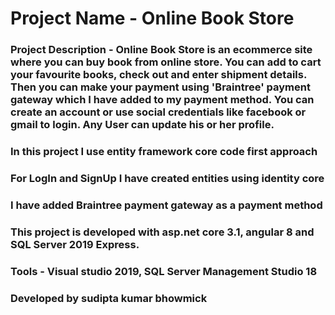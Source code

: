 # Project Name - Online Book Store
### Project Description - Online Book Store is an ecommerce site where you can buy book from online store. You can add to cart your favourite books, check out and enter shipment details. Then you can make your payment using 'Braintree' payment gateway which I have added to my payment method. You can create an account or use social credentials like facebook or gmail to login. Any User can update his or her profile.
### In this project I use entity framework core code first approach
### For LogIn and SignUp I have created entities using identity core
### I have added Braintree payment gateway as a payment method
### This project is developed with asp.net core 3.1, angular 8 and SQL Server 2019 Express.
### Tools - Visual studio 2019, SQL Server Management Studio 18
### Developed by sudipta kumar bhowmick